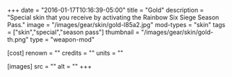 +++
date = "2016-01-17T10:16:39-05:00"
title = "Gold"
description = "Special skin that you receive by activating the Rainbow Six Siege Season Pass."
image = "/images/gear/skin/gold-l85a2.jpg"
mod-types = "skin"
tags = ["skin","special","season pass"]
thumbnail = "/images/gear/skin/gold-th.png"
type = "weapon-mod"

[cost]
  renown = ""
  credits = ""
  units = ""

[images]
  src = ""
  alt = ""
+++
